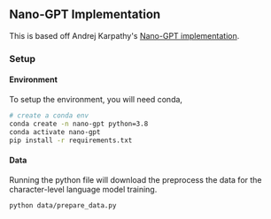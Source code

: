 ## Nano-GPT Implementation

This is based off Andrej Karpathy's [Nano-GPT implementation](https://github.com/karpathy/nanoGPT?tab=readme-ov-file).


### Setup

#### Environment
To setup the environment, you will need conda,
```bash
# create a conda env
conda create -n nano-gpt python=3.8
conda activate nano-gpt
pip install -r requirements.txt
```

#### Data
Running the python file will download the preprocess the data for the character-level language model training.

```bash
python data/prepare_data.py
```

